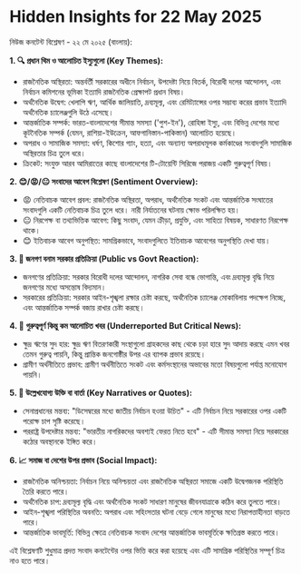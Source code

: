 # Hidden Insights for 22  May 2025

নিউজ কনটেন্ট বিশ্লেষণ - ২২ মে ২০২৫ (বাংলায়):

**1. 🔍 প্রধান থিম ও আলোচিত ইস্যুগুলো (Key Themes):**

*   রাজনৈতিক অস্থিরতা: অন্তর্বর্তী সরকারের অধীনে নির্বাচন, উপদেষ্টা নিয়ে বিতর্ক, বিরোধী দলের আন্দোলন, এবং নির্বাচন কমিশনের ভূমিকা ইত্যাদি রাজনৈতিক প্রেক্ষাপট প্রধান বিষয়।
*   অর্থনৈতিক উদ্বেগ: খেলাপি ঋণ, আর্থিক জালিয়াতি, দ্রব্যমূল্য, এবং রেমিট্যান্সের ওপর সম্ভাব্য করের প্রভাব ইত্যাদি অর্থনৈতিক চ্যালেঞ্জগুলি উঠে এসেছে।
*   আন্তর্জাতিক সম্পর্ক: ভারত-বাংলাদেশের সীমান্ত সমস্যা ('পুশ-ইন'), রোহিঙ্গা ইস্যু, এবং বিভিন্ন দেশের মধ্যে কূটনৈতিক সম্পর্ক (যেমন, রাশিয়া-ইউক্রেন, আফগানিস্তান-পাকিস্তান) আলোচিত হয়েছে।
*   অপরাধ ও সামাজিক সমস্যা: ধর্ষণ, কিশোর গ্যাং, হত্যা, এবং অন্যান্য অপরাধমূলক কর্মকাণ্ডের সংবাদগুলি সামাজিক অস্থিরতার চিত্র তুলে ধরে।
*   ক্রিকেট: সংযুক্ত আরব আমিরাতের কাছে বাংলাদেশের টি-টোয়েন্টি সিরিজে পরাজয় একটি গুরুত্বপূর্ণ বিষয়।

**2. 😊/😡/😐 সংবাদের আবেগ বিশ্লেষণ (Sentiment Overview):**

*   😡 নেতিবাচক আবেগ প্রবল: রাজনৈতিক অস্থিরতা, অপরাধ, অর্থনৈতিক সংকট এবং আন্তর্জাতিক সংঘাতের সংবাদগুলি একটি নেতিবাচক চিত্র তুলে ধরে। নারী নির্যাতনের ঘটনায় ক্ষোভ পরিলক্ষিত হয়।
*   😐 নিরপেক্ষ বা তথ্যভিত্তিক আবেগ: কিছু সংবাদ, যেমন ক্রীড়া, প্রযুক্তি, এবং সাহিত্য বিষয়ক, সাধারণত নিরপেক্ষ থাকে।
*   😊 ইতিবাচক আবেগ অনুপস্থিত: সামগ্রিকভাবে, সংবাদগুলিতে ইতিবাচক আবেগের অনুপস্থিতি দেখা যায়।

**3. 📢 জনগণ বনাম সরকার প্রতিক্রিয়া (Public vs Govt Reaction):**

*   জনগণের প্রতিক্রিয়া: সরকার বিরোধী দলের আন্দোলন, নাগরিক সেবা বন্ধে ভোগান্তি, এবং দ্রব্যমূল্য বৃদ্ধি নিয়ে জনগণের মধ্যে অসন্তোষ বিদ্যমান।
*   সরকারের প্রতিক্রিয়া: সরকার আইন-শৃঙ্খলা রক্ষার চেষ্টা করছে, অর্থনৈতিক চ্যালেঞ্জ মোকাবিলায় পদক্ষেপ নিচ্ছে, এবং আন্তর্জাতিক সম্পর্ক বজায় রাখার চেষ্টা করছে।

**4. 🧠 গুরুত্বপূর্ণ কিন্তু কম আলোচিত খবর (Underreported But Critical News):**

*   ক্ষুদ্র ঋণের সুদ হার: ক্ষুদ্র ঋণ বিতরণকারী সংস্থাগুলো গ্রাহকদের কাছ থেকে চড়া হারে সুদ আদায় করছে এমন খবর তেমন গুরুত্ব পায়নি, কিন্তু প্রান্তিক জনগোষ্ঠীর উপর এর ব্যাপক প্রভাব রয়েছে।
*   গ্রামীণ অর্থনীতিতে প্রভাব: গ্রামীণ অর্থনীতিতে সংকট এবং কর্মসংস্থানের অভাবের মতো বিষয়গুলো পর্যাপ্ত মনোযোগ পায়নি।

**5. 💬 উল্লেখযোগ্য উক্তি বা বার্তা (Key Narratives or Quotes):**

*   সেনাপ্রধানের মন্তব্য: "ডিসেম্বরের মধ্যে জাতীয় নির্বাচন হওয়া উচিত" - এটি নির্বাচন নিয়ে সরকারের ওপর একটি পরোক্ষ চাপ সৃষ্টি করেছে।
*   পররাষ্ট্র উপদেষ্টার মন্তব্য: "ভারতীয় নাগরিকদের অবশ্যই ফেরত নিতে হবে" - এটি সীমান্ত সমস্যা নিয়ে সরকারের কঠোর অবস্থানকে ইঙ্গিত করে।

**6. 📈 সমাজ বা দেশের উপর প্রভাব (Social Impact):**

*   রাজনৈতিক অনিশ্চয়তা: নির্বাচন নিয়ে অনিশ্চয়তা এবং রাজনৈতিক অস্থিরতা সমাজে একটি উদ্বেগজনক পরিস্থিতি তৈরি করতে পারে।
*   অর্থনৈতিক চাপ: দ্রব্যমূল্য বৃদ্ধি এবং অর্থনৈতিক সংকট সাধারণ মানুষের জীবনযাত্রাকে কঠিন করে তুলতে পারে।
*   আইন-শৃঙ্খলা পরিস্থিতির অবনতি: অপরাধ এবং সহিংসতার ঘটনা বেড়ে গেলে মানুষের মধ্যে নিরাপত্তাহীনতা বাড়তে পারে।
*   আন্তর্জাতিক ভাবমূর্তি: বিভিন্ন ক্ষেত্রে নেতিবাচক সংবাদ দেশের আন্তর্জাতিক ভাবমূর্তিকে ক্ষতিগ্রস্ত করতে পারে।

এই বিশ্লেষণটি শুধুমাত্র প্রদত্ত সংবাদ কনটেন্টের ওপর ভিত্তি করে করা হয়েছে এবং এটি সামগ্রিক পরিস্থিতির সম্পূর্ণ চিত্র নাও হতে পারে।
